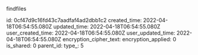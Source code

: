 findfiles

id: 0cf47d9c16fd43c7aadfaf4ad2dbb1c2
created_time: 2022-04-18T06:54:55.080Z
updated_time: 2022-04-18T06:54:55.080Z
user_created_time: 2022-04-18T06:54:55.080Z
user_updated_time: 2022-04-18T06:54:55.080Z
encryption_cipher_text: 
encryption_applied: 0
is_shared: 0
parent_id: 
type_: 5